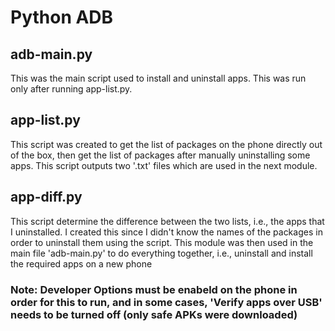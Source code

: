 # Python ADB

## adb-main.py

This was the main script used to install and uninstall apps. This was run only after running app-list.py. 

## app-list.py

This script was created to get the list of packages on the phone directly out of the box, then get the list of packages after manually uninstalling some apps. This script outputs two '.txt' files which are used in the next module.

## app-diff.py

This script determine the difference between the two lists, i.e., the apps that I uninstalled. I created this since I didn't know the names of the packages in order to uninstall them using the script. This module was then used in the main file 'adb-main.py' to do everything together, i.e., uninstall and install the required apps on a new phone

### Note: Developer Options must be enabeld on the phone in order for this to run, and in some cases, 'Verify apps over USB' needs to be turned off (only safe APKs were downloaded)
